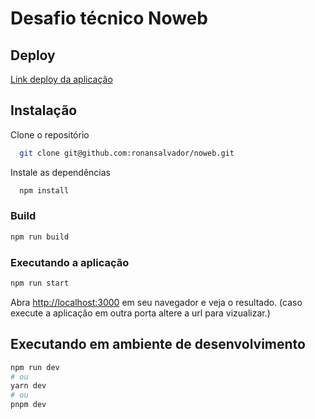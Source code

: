 # Desafio técnico Noweb

## Deploy

[Link deploy da aplicação](http://localhost:3000)


## Instalação

Clone o repositório

```bash
  git clone git@github.com:ronansalvador/noweb.git
```

Instale as dependências

```bash
  npm install
```

### Build

```bash
npm run build
``` 

### Executando a aplicação

```bash
npm run start
``` 

Abra [http://localhost:3000](http://localhost:3000) em seu navegador e veja o resultado. (caso execute a aplicação em outra porta altere a url para vizualizar.)


## Executando em ambiente de desenvolvimento
```bash
npm run dev
# ou
yarn dev
# ou
pnpm dev
```